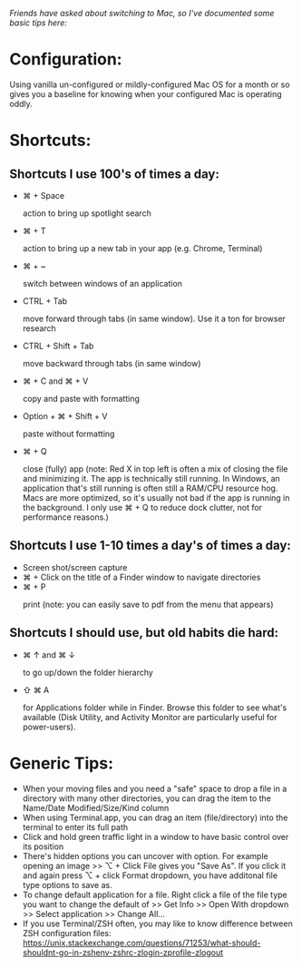 _Friends have asked about switching to Mac, so I've documented some basic tips here:_
# Configuration:
Using vanilla un-configured or mildly-configured Mac OS for a month or so gives you a baseline for knowing when your configured Mac is operating oddly.

# Shortcuts:
## Shortcuts I use 100's of times a day:
* ⌘ + Space	<p>action to bring up spotlight search</p>
* ⌘ + T <p>action to bring up a new tab in your app (e.g. Chrome, Terminal)</p>
* ⌘ + ~ <p>switch between windows of an application</p>
* CTRL + Tab <p>move forward through tabs (in same window). Use it a ton for browser research</p>
* CTRL + Shift + Tab <p>move backward through tabs (in same window)</p>
* ⌘ + C and ⌘ + V <p>copy and paste with formatting</p>
* Option + ⌘ + Shift + V <p>paste without formatting</p>
* ⌘ + Q <p>close (fully) app (note: Red X in top left is often a mix of closing the file and minimizing it. The app is technically still running. In Windows, an application that's still running is often still a RAM/CPU resource hog. Macs are more optimized, so it's usually not bad if the app is running in the background. I only use ⌘ + Q to reduce dock clutter, not for performance reasons.)</p>

## Shortcuts I use 1-10 times a day's of times a day:
* Screen shot/screen capture
* ⌘ + Click on the title of a Finder window to navigate directories
* ⌘ + P <p>print (note: you can easily save to pdf from the menu that appears)</p>

## Shortcuts I should use, but old habits die hard:
* ⌘ ↑ and ⌘ ↓ <p>to go up/down the folder hierarchy</p>
*  ⇧ ⌘ A <p>for Applications folder while in Finder. Browse this folder to see what's available (Disk Utility, and Activity Monitor are particularly useful for power-users).</p>

# Generic Tips:
* When your moving files and you need a "safe" space to drop a file in a directory with many other directories, you can drag the item to the Name/Date Modified/Size/Kind column
* When using Terminal.app, you can drag an item (file/directory) into the terminal to enter its full path
* Click and hold green traffic light in a window to have basic control over its position
* There's hidden options you can uncover with option. For example opening an image >> ⌥ + Click File gives you "Save As". If you click it and again press ⌥ + click Format dropdown, you have additonal file type options to save as.
* To change default application for a file. Right click a file of the file type you want to change the default of >> Get Info >> Open With dropdown >> Select application >> Change All...
* If you use Terminal/ZSH often, you may like to know difference between ZSH configuration files: https://unix.stackexchange.com/questions/71253/what-should-shouldnt-go-in-zshenv-zshrc-zlogin-zprofile-zlogout